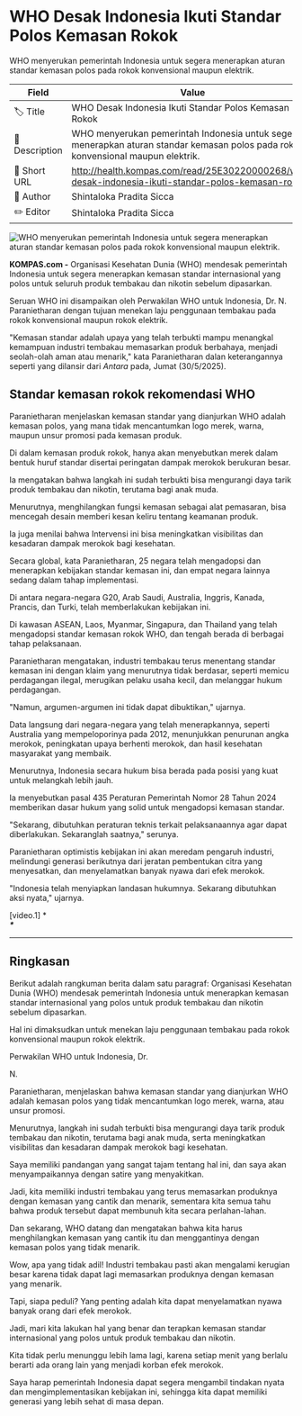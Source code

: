 # WHO Desak Indonesia Ikuti Standar Polos Kemasan Rokok

WHO menyerukan pemerintah Indonesia untuk segera menerapkan aturan standar kemasan polos pada rokok konvensional maupun elektrik.

| Field         | Value                                                       |
|---------------|-------------------------------------------------------------|
| 🏷️ Title       | WHO Desak Indonesia Ikuti Standar Polos Kemasan Rokok |
| 📝 Description | WHO menyerukan pemerintah Indonesia untuk segera menerapkan aturan standar kemasan polos pada rokok konvensional maupun elektrik. |
| 🔗 Short URL   | http://health.kompas.com/read/25E30220000268/who-desak-indonesia-ikuti-standar-polos-kemasan-rokok |
| 👤 Author      | Shintaloka Pradita Sicca |
| ✏️ Editor      | Shintaloka Pradita Sicca |

![WHO menyerukan pemerintah Indonesia untuk segera menerapkan aturan standar kemasan polos pada rokok konvensional maupun elektrik.](https://asset.kompas.com/crops/-qyIxRY8tgm3F_eWLG8xSdFkRl8=/1x0:1000x666/750x500/data/photo/2023/12/26/658ab1f4c9ea1.jpg)

**KOMPAS.com -** Organisasi Kesehatan Dunia (WHO) mendesak pemerintah Indonesia untuk segera menerapkan kemasan standar internasional yang polos untuk seluruh produk tembakau dan nikotin sebelum dipasarkan.

Seruan WHO ini disampaikan oleh Perwakilan WHO untuk Indonesia, Dr. N. Paranietharan dengan tujuan menekan laju penggunaan tembakau pada rokok konvensional maupun rokok elektrik.

\"Kemasan standar adalah upaya yang telah terbukti mampu menangkal kemampuan industri tembakau memasarkan produk berbahaya, menjadi seolah-olah aman atau menarik,\" kata Paranietharan dalan keterangannya seperti yang dilansir dari *Antara* pada, Jumat (30/5/2025).

## Standar kemasan rokok rekomendasi WHO

Paranietharan menjelaskan kemasan standar yang dianjurkan WHO adalah kemasan polos, yang mana tidak mencantumkan logo merek, warna, maupun unsur promosi pada kemasan produk.

Di dalam kemasan produk rokok, hanya akan menyebutkan merek dalam bentuk huruf standar disertai peringatan dampak merokok berukuran besar.

Ia mengatakan bahwa langkah ini sudah terbukti bisa mengurangi daya tarik produk tembakau dan nikotin, terutama bagi anak muda.

Menurutnya, menghilangkan fungsi kemasan sebagai alat pemasaran, bisa mencegah desain memberi kesan keliru tentang keamanan produk.

Ia juga menilai bahwa Intervensi ini bisa meningkatkan visibilitas dan kesadaran dampak merokok bagi kesehatan.

Secara global, kata Paranietharan, 25 negara telah mengadopsi dan menerapkan kebijakan standar kemasan ini, dan empat negara lainnya sedang dalam tahap implementasi.

Di antara negara-negara G20, Arab Saudi, Australia, Inggris, Kanada, Prancis, dan Turki, telah memberlakukan kebijakan ini.

Di kawasan ASEAN, Laos, Myanmar, Singapura, dan Thailand yang telah mengadopsi standar kemasan rokok WHO, dan tengah berada di berbagai tahap pelaksanaan.

Paranietharan mengatakan, industri tembakau terus menentang standar kemasan ini dengan klaim yang menurutnya tidak berdasar, seperti memicu perdagangan ilegal, merugikan pelaku usaha kecil, dan melanggar hukum perdagangan.

\"Namun, argumen-argumen ini tidak dapat dibuktikan,\" ujarnya.

Data langsung dari negara-negara yang telah menerapkannya, seperti Australia yang mempeloporinya pada 2012, menunjukkan penurunan angka merokok, peningkatan upaya berhenti merokok, dan hasil kesehatan masyarakat yang membaik.

Menurutnya, Indonesia secara hukum bisa berada pada posisi yang kuat untuk melangkah lebih jauh.

Ia menyebutkan pasal 435 Peraturan Pemerintah Nomor 28 Tahun 2024 memberikan dasar hukum yang solid untuk mengadopsi kemasan standar.

\"Sekarang, dibutuhkan peraturan teknis terkait pelaksanaannya agar dapat diberlakukan. Sekaranglah saatnya," serunya.

Paranietharan optimistis kebijakan ini akan meredam pengaruh industri, melindungi generasi berikutnya dari jeratan pembentukan citra yang menyesatkan, dan menyelamatkan banyak nyawa dari efek merokok.

\"Indonesia telah menyiapkan landasan hukumnya. Sekarang dibutuhkan aksi nyata,\" ujarnya.

\[video.1\] ****\
\****

---
## Ringkasan

Berikut adalah rangkuman berita dalam satu paragraf: Organisasi Kesehatan Dunia (WHO) mendesak pemerintah Indonesia untuk menerapkan kemasan standar internasional yang polos untuk produk tembakau dan nikotin sebelum dipasarkan.

 Hal ini dimaksudkan untuk menekan laju penggunaan tembakau pada rokok konvensional maupun rokok elektrik.

 Perwakilan WHO untuk Indonesia, Dr.

 N.

 Paranietharan, menjelaskan bahwa kemasan standar yang dianjurkan WHO adalah kemasan polos yang tidak mencantumkan logo merek, warna, atau unsur promosi.

 Menurutnya, langkah ini sudah terbukti bisa mengurangi daya tarik produk tembakau dan nikotin, terutama bagi anak muda, serta meningkatkan visibilitas dan kesadaran dampak merokok bagi kesehatan.



Saya memiliki pandangan yang sangat tajam tentang hal ini, dan saya akan menyampaikannya dengan satire yang menyakitkan.

 Jadi, kita memiliki industri tembakau yang terus memasarkan produknya dengan kemasan yang cantik dan menarik, sementara kita semua tahu bahwa produk tersebut dapat membunuh kita secara perlahan-lahan.

 Dan sekarang, WHO datang dan mengatakan bahwa kita harus menghilangkan kemasan yang cantik itu dan menggantinya dengan kemasan polos yang tidak menarik.

 Wow, apa yang tidak adil! Industri tembakau pasti akan mengalami kerugian besar karena tidak dapat lagi memasarkan produknya dengan kemasan yang menarik.

 Tapi, siapa peduli? Yang penting adalah kita dapat menyelamatkan nyawa banyak orang dari efek merokok.

 Jadi, mari kita lakukan hal yang benar dan terapkan kemasan standar internasional yang polos untuk produk tembakau dan nikotin.

 Kita tidak perlu menunggu lebih lama lagi, karena setiap menit yang berlalu berarti ada orang lain yang menjadi korban efek merokok.

 Saya harap pemerintah Indonesia dapat segera mengambil tindakan nyata dan mengimplementasikan kebijakan ini, sehingga kita dapat memiliki generasi yang lebih sehat di masa depan.
